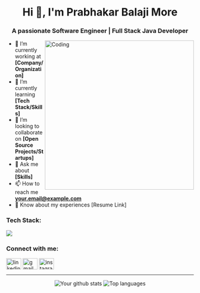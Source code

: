 <h1 align="center">Hi 👋, I'm Prabhakar Balaji More</h1>
<h3 align="center">A passionate Software Engineer | Full Stack Java Developer</h3>

<img align="right" alt="Coding" width="400" src="https://cdn.dribbble.com/users/1162077/screenshots/3848914/media/7ed7d5ca074b48b328150e5b2316ce41.gif">

- 🔭 I’m currently working at **[Company/Organization]**
- 🌱 I’m currently learning **[Tech Stack/Skills]**
- 👯 I’m looking to collaborate on **[Open Source Projects/Startups]**
- 💬 Ask me about **[Skills]**
- 📫 How to reach me **your.email@example.com**
- 📄 Know about my experiences [Resume Link]

<h3 align="left">Tech Stack:</h3>
<p align="left">
  <img src="https://skillicons.dev/icons?i=python,java,javascript,html,css,react,nodejs,flask,django,git,github,bootstrap" />
</p>

<h3 align="left">Connect with me:</h3>
<p align="left">
  <a href="www.linkedin.com/in/prabhakar-more-485a9924b" target="blank"><img align="center" src="https://skillicons.dev/icons?i=linkedin" alt="linkedin" height="30" width="40" /></a>
  <a href="mailto:prabhakarmore0403@gmail.com" target="blank"><img align="center" src="https://skillicons.dev/icons?i=gmail" alt="gmail" height="30" width="40" /></a>
  <a href="[https://instagram.com/yourhandle](https://www.instagram.com/prabhakarmore007?igsh=ZjN2NndpeGlycGdh)" target="blank"><img align="center" src="https://skillicons.dev/icons?i=instagram" alt="instagram" height="30" width="40" /></a>
</p>

---

<p align="center">
  <img src="https://github-readme-stats.vercel.app/api?username=yourusername&show_icons=true&theme=tokyonight" alt="Your github stats" />
  <img src="https://github-readme-stats.vercel.app/api/top-langs/?username=yourusername&layout=compact&theme=tokyonight" alt="Top languages" />
</p>

